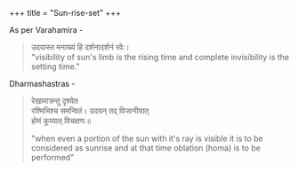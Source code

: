 +++
title = "Sun-rise-set"
+++

As per Varahamira -

> उदयास्त मनाख्यं हि दर्शनादर्शनं रवेः।  
> "visibility of sun's limb is the rising time and complete invisibility is the setting time."

Dharmashastras  -

> रेखामात्रन्तु दृश्येत  
> रश्मिभिश्च समन्वितं।
> उदयन् तद् विजानीयात्  
> होमं कूय्यात् विचक्षणः॥  
>  
> "when even a portion of the sun with it's ray is visible it is to be considered as sunrise and at that time oblation (homa) is to be performed"

